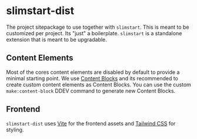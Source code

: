# slimstart-dist

The project sitepackage to use together with `slimstart`. This is meant to be customized per project. Its "just" a boilerplate. `slimstart` is a standalone extension that is meant to be upgradable.

## Content Elements

Most of the cores content elements are disabled by default to provide a minimal starting point. We use [Content Blocks](https://docs.typo3.org/p/friendsoftypo3/content-blocks/main/en-us/) and its recommended to create custom content elements as Content Blocks. You can use the custom `make:content-block` DDEV command to generate new Content Blocks.

## Frontend

`slimstart-dist` uses [Vite](https://vitejs.dev/) for the frontend assets and [Tailwind CSS](https://tailwindcss.com/) for styling.
